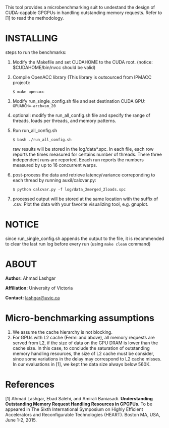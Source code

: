 This tool provides a microbenchmarking suit to undestand the design of CUDA-capable GPGPUs in handling outstanding memory requests. Refer to [1] to read the methodology.

# INSTALLING 

steps to run the benchmarks:

1. Modify the Makefile and set CUDAHOME to the CUDA root. (notice: $CUDAHOME/bin/nvcc should be valid)

2. Compile OpenACC library (This library is outsourced from IPMACC project):

   `$ make openacc`

3. Modify run_single_config.sh file and set destination CUDA GPU: `GPUARCH=-arch=sm_20`

4. optional: modify the run_all_config.sh file and specify the range of threads, loads per threads, and memory patterns.

5. Run run_all_config.sh

    `$ bash ./run_all_config.sh`

   raw results will be stored in the log/data*.spc. In each file, each row reports the times measured for certains number of threads. There three independent runs are reported. Eeach run reports the numbers measured by up to 16 concurrent warps.

6. post-process the data and retrieve latency/variance correponding to each thread by running auxil/calcvar.py:

    `$ python calcvar.py -f log/data_2merged_2loads.spc`

7. processed output will be stored at the same location with the suffix of .csv. Plot the data with your favorite visualizing tool, e.g. gnuplot.

# NOTICE 

since run_single_config.sh appends the output to the file, it is recommended to clear the last run log before every run (using `make clean` command)

# ABOUT 

**Author:** Ahmad Lashgar

**Affiliation:** University of Victoria

**Contact:** lashgar@uvic.ca

# Micro-benchmarking assumptions

1. We assume the cache hierarchy is not blocking.
2. For GPUs with L2 cache (Fermi and above), all memory requests are served from L2, if the size of data on the GPU DRAM is lower than the cache size. In this case, to conclude the saturation of outstanding memory handling resources, the size of L2 cache must be consider, since some variations in the delay may correspond to L2 cache misses. In our evaluations in [1], we kept the data size always below 560K.

# References 

[1] Ahmad Lashgar, Ebad Salehi, and Amirali Baniasadi. **Understanding Outstanding Memory Request Handling Resources in GPGPUs**. To be appeared in The Sixth International Symposium on Highly Efficient Accelerators and Reconfigurable Technologies (HEART). Boston MA, USA, June 1-2, 2015.

